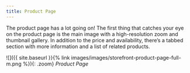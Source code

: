 ```yaml
---
title: Product Page
---
```


The product page has a lot going on! The first thing that catches your eye on the product page is the main image with a high-resolution zoom and thumbnail gallery. In addition to the price and availability, there’s a tabbed section with more information and a list of related products.

![]({{ site.baseurl }}{% link images/images/storefront-product-page-full-m.png %}){: .zoom}
*Product Page*
